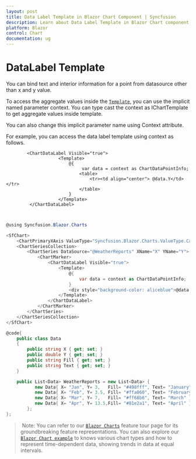 ```yaml
---
layout: post
title: Data Label Template in Blazor Chart Component | Syncfusion 
description: Learn about Data Label Template in Blazor Chart component of Syncfusion, and more details.
platform: Blazor
control: Chart
documentation: ug
---
```


<!-- markdownlint-disable MD036 -->

# DataLabel Template

You can bind text and interior information for a point from datasource other than x and y value.

To access the aggregate values inside the [`Template`](https://help.syncfusion.com/cr/blazor/Syncfusion.Blazor.Charts.ChartDataLabel.html#Syncfusion_Blazor_Charts_ChartDataLabel_Template), you can use the implicit named parameter context. You can type cast the context as IChartTemplate to get aggregate values inside template.

You can also change this implicit parameter name using Context attribute.

For example, you can access the data label template using context as follows.

```
        <ChartDataLabel Visible="true">
                    <Template>
                        @{
                             var data = context as ChartDataPointInfo;
                            <table>
                                <tr><td align="center"> @data.Y</td></tr>
                            </table>
                        }
                    </Template>
         </ChartDataLabel>
  
```

```csharp

@using Syncfusion.Blazor.Charts

<SfChart>
    <ChartPrimaryXAxis ValueType="Syncfusion.Blazor.Charts.ValueType.Category"/>
    <ChartSeriesCollection>
        <ChartSeries DataSource="@WeatherReports" XName="X" YName="Y">
            <ChartMarker>
                <ChartDataLabel Visible="true">
                    <Template>
                        @{ 
                            var data = context as ChartDataPointInfo;
                        }
                        <div style="background-color: aliceblue">@data.PointX</div>
                    </Template>
                </ChartDataLabel>
            </ChartMarker>
        </ChartSeries>
    </ChartSeriesCollection>
</SfChart>

@code{
    public class Data
    {
        public string X { get; set; }
        public double Y { get; set; }
        public string Fill { get; set; }
        public string Text { get; set; }
    }

    public List<Data> WeatherReports = new List<Data> {
           new Data{ X= "Jan", Y= 3,   Fill= "#498fff", Text= "January" },
           new Data{ X= "Feb", Y= 3.5, Fill= "#ffa060", Text= "February" },
           new Data{ X= "Mar", Y= 7,   Fill= "#ff68b6", Text= "March" },
           new Data{ X= "Apr", Y= 13.5,Fill= "#81e2a1", Text= "April" }
        };
};


```

> Note: You can refer to our [`Blazor Charts`](https://www.syncfusion.com/blazor-components/blazor-charts) feature tour page for its groundbreaking feature representations. You can also explore our [`Blazor Chart example`](https://blazor.syncfusion.com/demos/chart/line?theme=bootstrap4) to knows various chart types and how to represent time-dependent data, showing trends in data at equal intervals.